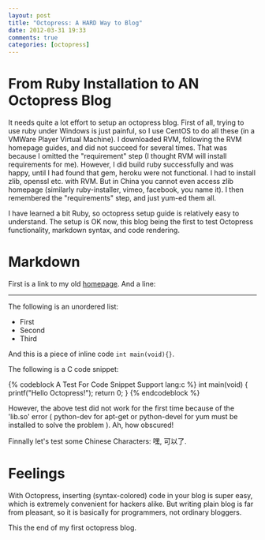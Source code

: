 ```yaml
---
layout: post
title: "Octopress: A HARD Way to Blog"
date: 2012-03-31 19:33
comments: true
categories: [octopress]
---
```


# From Ruby Installation to AN Octopress Blog

It needs quite a lot effort to setup an octopress blog. First of all, trying to use ruby under Windows is just painful, so I use CentOS to do all these (in a VMWare Player Virtual Machine). I downloaded RVM, following the RVM homepage guides, and did not succeed for several times. That was because I omitted the "requirement" step (I thought RVM will install requirements for me). However, I did build ruby successfully and was happy, until I had found that gem, heroku were not functional. I had to install zlib, openssl etc. with RVM. But in China you cannot even access zlib homepage (similarly ruby-installer, vimeo, facebook, you name it). I then remembered the "requirements" step, and just yum-ed them all.

I have learned a bit Ruby, so octopress setup guide is relatively easy to understand. The setup is OK now, this blog being the first to test Octopress functionality, markdown syntax, and code rendering.

# Markdown

First is a link to my old [homepage](dingmaotu.com). And a line:

***

The following is an unordered list:

* First
* Second
* Third

And this is a piece of inline code `int main(void){}`.

The following is a C code snippet:

{% codeblock A Test For Code Snippet Support lang:c %}
int main(void)
{
    printf("Hello Octopress!");
    return 0;
}
{% endcodeblock %}

However, the above test did not work for the first time because of the 'lib.so' error ( python-dev for apt-get or python-devel for yum must be installed to solve the problem ). Ah, how obscured!

Finnally let's test some Chinese Characters: 嘿, 可以了.

# Feelings

With Octopress, inserting (syntax-colored) code in your blog is super easy, which is extremely convenient for hackers alike. But writing plain blog is far from pleasant, so it is basically for programmers, not ordinary bloggers.

This the end of my first octopress blog.
